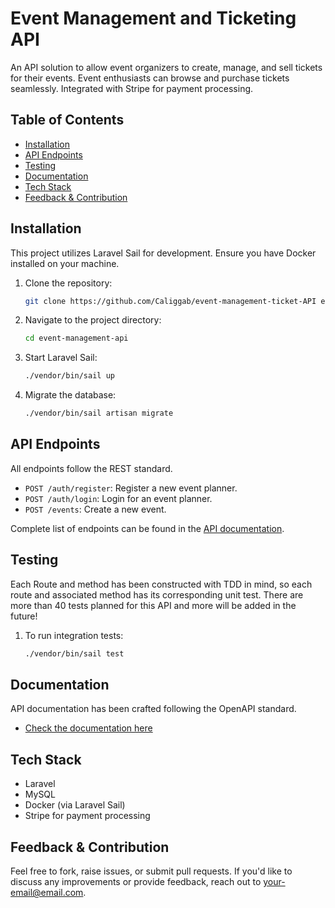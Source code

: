 # Event Management and Ticketing API

An API solution to allow event organizers to create, manage, and sell tickets for their events. Event enthusiasts can browse and purchase tickets seamlessly. Integrated with Stripe for payment processing.

## Table of Contents

- [Installation](#installation)
- [API Endpoints](#api-endpoints)
- [Testing](#testing)
- [Documentation](#documentation)
- [Tech Stack](#tech-stack)
- [Feedback & Contribution](#feedback--contribution)

## Installation

This project utilizes Laravel Sail for development. Ensure you have Docker installed on your machine.

1. Clone the repository:
   ```bash
   git clone https://github.com/Caliggab/event-management-ticket-API event-management-api
   ```

2. Navigate to the project directory:
   ```bash
   cd event-management-api
   ```

3. Start Laravel Sail:
   ```bash
   ./vendor/bin/sail up
   ```

4. Migrate the database:
   ```bash
   ./vendor/bin/sail artisan migrate
   ```


## API Endpoints

All endpoints follow the REST standard.

- `POST /auth/register`: Register a new event planner.
- `POST /auth/login`: Login for an event planner.
- `POST /events`: Create a new event.

Complete list of endpoints can be found in the [API documentation](https://elaniin-ticketing.stoplight.io/docs/https-github-com-caliggab-event-management-ticket-api/b8qvpomuiqjxm-event-ticketing-api).

## Testing

Each Route and method has been constructed with TDD in mind, so each route and associated method has its corresponding unit test. There are more than 40 tests planned for this API and more will be added in the future!

1. To run integration tests:
   ```bash
   ./vendor/bin/sail test
   ```

## Documentation

API documentation has been crafted following the OpenAPI standard. 

- [Check the documentation here](https://elaniin-ticketing.stoplight.io/docs/https-github-com-caliggab-event-management-ticket-api/b8qvpomuiqjxm-event-ticketing-api)

## Tech Stack

- Laravel
- MySQL
- Docker (via Laravel Sail)
- Stripe for payment processing

## Feedback & Contribution

Feel free to fork, raise issues, or submit pull requests. If you'd like to discuss any improvements or provide feedback, reach out to [your-email@email.com](mailto:your-email@email.com).
